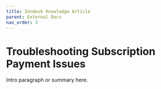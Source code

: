 ```yaml
---
title: Zendesk Knowledge Article
parent: External Docs
nav_order: 3
---
```


# Troubleshooting Subscription Payment Issues

Intro paragraph or summary here.
